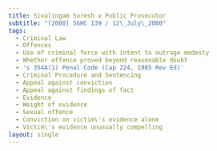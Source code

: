 ```yaml
---
title: Sivalingam Suresh v Public Prosecutor
subtitle: "[2000] SGHC 139 / 12\_July\_2000"
tags:
  - Criminal Law
  - Offences
  - Use of criminal force with intent to outrage modesty
  - Whether offence proved beyond reasonable doubt
  - 's 354A(1) Penal Code (Cap 224, 1985 Rev Ed)'
  - Criminal Procedure and Sentencing
  - Appeal against conviction
  - Appeal against findings of fact
  - Evidence
  - Weight of evidence
  - Sexual offence
  - Conviction on victim\'s evidence alone
  - Victim\'s evidence unusually compelling
layout: single
---
```



